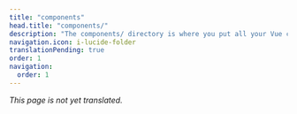 ```yaml
---
title: "components"
head.title: "components/"
description: "The components/ directory is where you put all your Vue components."
navigation.icon: i-lucide-folder
translationPending: true
order: 1
navigation:
  order: 1
---
```

_This page is not yet translated._
